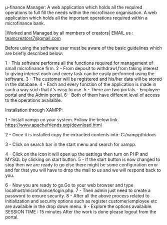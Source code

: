 

μ-finance Manager: A web application which holds all the required operations to full fill the needs within the microfinace organisation.
A web application which holds all the important operations required within a microfinance bank.

|Worked and Managed by all members of creators| 
EMAIL us : teamcreators7@gmail.com

Before using the software user must be aware of the basic guidelines which are briefly described below:

1 - This software performs all the functions required for management of small microfinance firm. 2 - From deposit to withdrawl,from taking interest to giving interest each and every task can be easily performed using the software. 3 - The customer will be registered and his/her data will be stored in the database. 4 - Each and every function of the application is made in such a way such that it's easy to use. 5 - There are two portals - Employee portal and the Admin portal. 6 - Both of them have different level of access to the operations availaible.

Installation through XAMPP:

1 - Install xampp on your system. Follow the below link. https://www.apachefriends.org/download.html

2 - Once it is installed copy the extracted contents into: C:/xampp/htdocs

3 - Click on search bar in the start menu and search for xampp.

4 - Click on the icon it will open up the settings then turn on PHP and MYSQL by clicking on start button. 5 - If the start button is now changed to stop then we are ready to go else there might be some configuration error and for that you will have to drop the mail to us and we will respond back to you.

6 - Now you are ready to go.Go to your web browser and type localhost/microfinance/login.php. 7 - Then admin just need to create a password to ensure security. 8 - After all the above process related to initialization and security options such as register customer/employee etc are availaible in the drop down menu. 9 - Explore the options availaible. SESSION TIME : 15 minutes After the work is done please logout from the portal.
